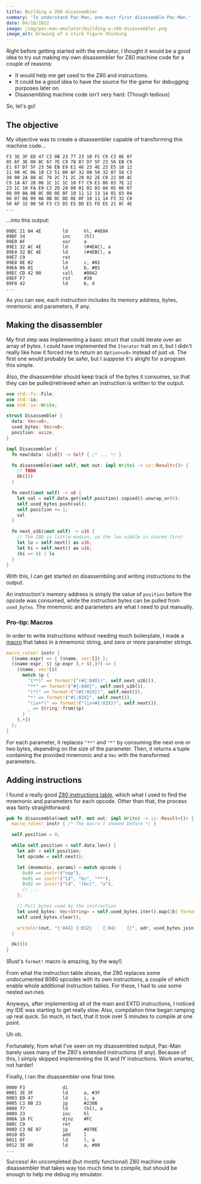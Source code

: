 ```yaml
---
title: Building a Z80 disassembler
summary: 'To understand Pac-Man, one must first disassemble Pac-Man.'
date: 04/10/2022
image: /img/pac-man-emulator/building-a-z80-disassembler.png
image_alt: Drawing of a stick figure thinking
---
```


Right before getting started with the emulator, I thought it would be a good idea to try out making my own disassembler for Z80 machine code for a couple of reasons:

- It would help me get used to the Z80 and instructions.
- It could be a good idea to have the source for the game for debugging purposes later on.
- Disassembling machine code isn't very hard. (Though tedious)

So, let's go!

## The objective

My objective was to create a disassembler capable of transforming this machine code...

```
F3 3E 3F ED 47 C3 0B 23 77 23 10 FC C9 C3 0E 07
85 6F 3E 00 8C 67 7E C9 78 87 D7 5F 23 56 EB C9
E1 87 D7 5F 23 56 EB E9 E1 46 23 4E 23 E5 18 12
11 90 4C 06 10 C3 51 00 AF 32 00 50 32 07 50 C3
38 00 2A 80 4C 70 2C 71 2C 20 02 2E C0 22 80 4C
C9 1A A7 28 06 1C 1C 1C 10 F7 C9 E1 06 03 7E 12
23 1C 10 FA E9 C3 2D 20 00 01 02 03 04 05 06 07
08 09 0A 0B 0C 0D 0E 0F 10 11 12 13 14 01 03 04
06 07 08 09 0A 0B 0C 0D 0E 0F 10 11 14 F5 32 C0
50 AF 32 00 50 F3 C5 D5 E5 DD E5 FD E5 21 8C 4E
...
```

...into this output:

```
09DC 21 04 4E        ld      hl, #4E04
09DF 34              inc     (hl)
09E0 AF              xor     a
09E1 32 AC 4E        ld      (#4EAC), a
09E4 32 BC 4E        ld      (#4EBC), a
09E7 C9              ret
09E8 0E 02           ld      c, #02
09EA 06 01           ld      b, #01
09EC CD 42 00        call    #0042
09EF F7              rst     #30
09F0 42              ld      b, d
...
```

As you can see, each instruction includes its memory address, bytes, mnemonic and parameters, if any.

## Making the disassembler

My first step was implementing a basic struct that could iterate over an array of bytes. I could have implemented the `Iterator` trait on it, but I didn't really like how it forced me to return an `Option<u8>` instead of just `u8`. The first one would probably be safer, but I suppose it's alright for a program this simple.

Also, the disassembler should keep track of the bytes it consumes, so that they can be pulled/retrieved when an instruction is written to the output.

```rust
use std::fs::File;
use std::io;
use std::io::Write;

struct Disassembler {
  data: Vec<u8>,
  used_bytes: Vec<u8>,
  position: usize,
}

impl Disassembler {
  fn new(data: &[u8]) -> Self { /* ... */ }

  fn disassemble(&mut self, mut out: impl Write) -> io::Result<()> {
    // TODO
    Ok(())
  }

  fn next(&mut self) -> u8 {
    let val = self.data.get(self.position).copied().unwrap_or(0);
    self.used_bytes.push(val);
    self.position += 1;
    val
  }

  fn next_u16(&mut self) -> u16 {
    // The Z80 is little-endian, so the low nibble is stored first
    let lo = self.next() as u16;
    let hi = self.next() as u16;
    (hi << 8) | lo
  }
}
```

With this, I can get started on disassembling and writing instructions to the output.

An instruction's memory address is simply the value of `position` before the opcode was consumed, while the instruction bytes can be pulled from `used_bytes`. The mnemonic and parameters are what I need to put manually.

### Pro-tip: Macros

In order to write instructions without needing much boilerplate, I made a [macro](https://doc.rust-lang.org/book/ch19-06-macros.html) that takes in a mnemonic string, and zero or more parameter strings.

```rust
macro_rules! instr {
  ($name:expr) => { ($name, vec![]) };
  ($name:expr, $( $p:expr ),+ $(,)?) => {
    ($name, vec![$(
      match $p {
        "(**)" => format!("(#{:04X})", self.next_u16()),
        "**" => format!("#{:04X}", self.next_u16()),
        "(*)" => format!("(#{:02X})", self.next()),
        "*" => format!("#{:02X}", self.next()),
        "(ix+*)" => format!("(ix+#{:02X})", self.next()),
        _ => String::from($p)
      }
    ),+])
  };
}
```

For each parameter, it replaces `"**"` and `"*"` by consuming the next one or two bytes, depending on the size of the parameter. Then, it returns a tuple containing the provided mnemonic and a `Vec` with the transformed parameters.

## Adding instructions

I found a really good [Z80 instructions table](https://clrhome.org/table/), which what I used to find the mnemonic and parameters for each opcode. Other than that, the process was fairly straightforward:

```rust
pub fn disassemble(&mut self, mut out: impl Write) -> io::Result<()> {
  macro_rules! instr { /* The macro I showed before */ }

  self.position = 0;

  while self.position < self.data.len() {
    let adr = self.position;
    let opcode = self.next();

    let (mnemonic, params) = match opcode {
      0x00 => instr!("nop"),
      0x01 => instr!("ld", "bc", "**"),
      0x02 => instr!("ld", "(bc)", "a"),
      // ...
    };

    // Pull bytes used by the instruction
    let used_bytes: Vec<String> = self.used_bytes.iter().map(|b| format!("{:02X}", b)).collect();
    self.used_bytes.clear();

    writeln!(out, "{:04X} {:012}    {:04}    {}", adr, used_bytes.join(" "), mnemonic, params.join(", ")?;
  }

  Ok(())
}
```

(Rust's `format!` macro is amazing, by the way!)

From what the instruction table shows, the Z80 replaces some undocumented 8080 opcodes with its own instructions, a couple of which enable whole additional instruction tables. For these, I had to use some nested `match`es.

Anyways, after implementing all of the main and EXTD instructions, I noticed my IDE was starting to get really slow. Also, compilation time began ramping up real quick. So much, in fact, that it took over 5 minutes to compile at one point.

Uh oh.

Fortunately, from what I've seen on my disassembled output, Pac-Man barely uses many of the Z80's extended instructions (if any). Because of this, I simply skipped implementing the IX and IY instructions. Work smarter, not harder!

Finally, I ran the disassembler one final time.

```
0000 F3              di
0001 3E 3F           ld      a, #3F
0003 ED 47           ld      i, a
0005 C3 0B 23        jp      #230B
0008 77              ld      (hl), a
0009 23              inc     hl
000A 10 FC           djnz    #FC
000C C9              ret
000D C3 0E 07        jp      #070E
0010 85              add     l
0011 6F              ld      l, a
0012 3E 00           ld      a, #00
...
```

Success! An uncompleted (but mostly functional) Z80 machine code disassembler that takes way too much time to compile, but should be enough to help me debug my emulator.
